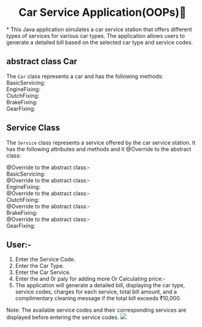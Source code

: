 <h1 align="center"> Car Service Application(OOPs)👋</h1>
* This Java application simulates a car service station that offers different types of services for various car types. The application allows users to generate a detailed bill based on the selected car type and service codes.

## abstract class Car
The `Car` class represents a car and has the following methods:
BasicServicing:<br>
EngineFixing:<br>
ClutchFixing:<br>
BrakeFixing:<br>
GearFixing:<br>

## Service Class
The `Service` class represents a service offered by the car service station. It has the following attributes and methods and it @Override to the abstract class:<br>

@Override to the abstract class:-<br>
BasicServicing:<br>
@Override to the abstract class:-<br>
EngineFixing:<br>
@Override to the abstract class:-<br>
ClutchFixing:<br>
@Override to the abstract class:-<br>
BrakeFixing:<br>
@Override to the abstract class:-<br>
GearFixing:<br>


## User:-
1. Enter the Service Code.
2. Enter the Car Type.
3. Enter the Car Service.
4. Enter the and 0r paly for adding more Or Calculating price:-
5. The application will generate a detailed bill, displaying the car type, service codes, charges for each service, total bill amount, and a complimentary cleaning message if the total bill exceeds ₹10,000.

Note: The available service codes and their corresponding services are displayed before entering the service codes.
  ![](imag.png)
